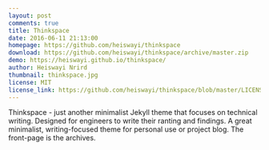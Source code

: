 ```yaml
---
layout: post
comments: true
title: Thinkspace
date: 2016-06-11 21:13:00
homepage: https://github.com/heiswayi/thinkspace
download: https://github.com/heiswayi/thinkspace/archive/master.zip
demo: https://heiswayi.github.io/thinkspace/
author: Heiswayi Nrird
thumbnail: thinkspace.jpg
license: MIT
license_link: https://github.com/heiswayi/thinkspace/blob/master/LICENSE.md
---
```


Thinkspace - just another minimalist Jekyll theme that focuses on technical writing. Designed for engineers to write their ranting and findings. A great minimalist, writing-focused theme for personal use or project blog. The front-page is the archives.
